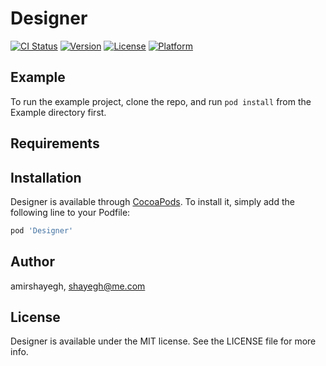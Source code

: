 # Designer

[![CI Status](https://img.shields.io/travis/amirshayegh/Designer.svg?style=flat)](https://travis-ci.org/amirshayegh/Designer)
[![Version](https://img.shields.io/cocoapods/v/Designer.svg?style=flat)](https://cocoapods.org/pods/Designer)
[![License](https://img.shields.io/cocoapods/l/Designer.svg?style=flat)](https://cocoapods.org/pods/Designer)
[![Platform](https://img.shields.io/cocoapods/p/Designer.svg?style=flat)](https://cocoapods.org/pods/Designer)

## Example

To run the example project, clone the repo, and run `pod install` from the Example directory first.

## Requirements

## Installation

Designer is available through [CocoaPods](https://cocoapods.org). To install
it, simply add the following line to your Podfile:

```ruby
pod 'Designer'
```

## Author

amirshayegh, shayegh@me.com

## License

Designer is available under the MIT license. See the LICENSE file for more info.
